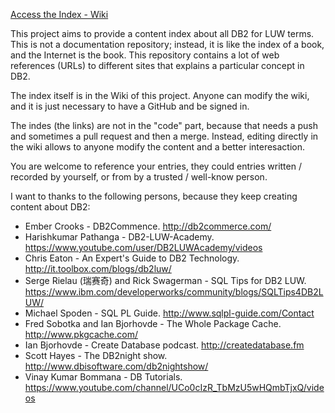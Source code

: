 [Access the Index - Wiki](https://github.com/angoca/db2-index/wiki)

This project aims to provide a content index about all DB2 for LUW terms.
This is not a documentation repository; instead, it is like the index of a book,
and the Internet is the book.
This repository contains a lot of web references (URLs) to different sites
that explains a particular concept in DB2.

The index itself is in the Wiki of this project.
Anyone can modify the wiki, and it is just necessary to have a GitHub and be
signed in.

The indes (the links) are not in the "code" part, because that needs a push
and sometimes a pull request and then a merge.
Instead, editing directly in the wiki allows to anyone modify the content
and a better interesaction.

You are welcome to reference your entries, they could entries written / recorded
by yourself, or from by a trusted / well-know person.

I want to thanks to the following persons, because they keep creating content
about DB2:

* Ember Crooks - DB2Commence. http://db2commerce.com/
* Harishkumar Pathanga - DB2-LUW-Academy. https://www.youtube.com/user/DB2LUWAcademy/videos
* Chris Eaton - An Expert's Guide to DB2 Technology. http://it.toolbox.com/blogs/db2luw/
* Serge Rielau (瑞赛奇) and Rick Swagerman - SQL Tips for DB2 LUW. https://www.ibm.com/developerworks/community/blogs/SQLTips4DB2LUW/
* Michael Spoden - SQL PL Guide. http://www.sqlpl-guide.com/Contact
* Fred Sobotka and Ian Bjorhovde - The Whole Package Cache. http://www.pkgcache.com/
* Ian Bjorhovde - Create Database podcast. http://createdatabase.fm
* Scott Hayes - The DB2night show. http://www.dbisoftware.com/db2nightshow/
* Vinay Kumar Bommana - DB Tutorials. https://www.youtube.com/channel/UCo0cIzR_TbMzU5wHQmbTjxQ/videos

